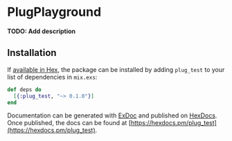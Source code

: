 # PlugPlayground

**TODO: Add description**

## Installation

If [available in Hex](https://hex.pm/docs/publish), the package can be installed
by adding `plug_test` to your list of dependencies in `mix.exs`:

```elixir
def deps do
  [{:plug_test, "~> 0.1.0"}]
end
```

Documentation can be generated with [ExDoc](https://github.com/elixir-lang/ex_doc)
and published on [HexDocs](https://hexdocs.pm). Once published, the docs can
be found at [https://hexdocs.pm/plug_test](https://hexdocs.pm/plug_test).

